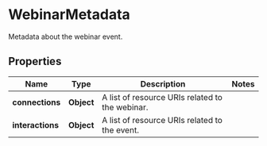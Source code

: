 

# WebinarMetadata

Metadata about the webinar event.

## Properties

| Name | Type | Description | Notes |
|------------ | ------------- | ------------- | -------------|
|**connections** | **Object** | A list of resource URIs related to the webinar. |  |
|**interactions** | **Object** | A list of resource URIs related to the event. |  |



